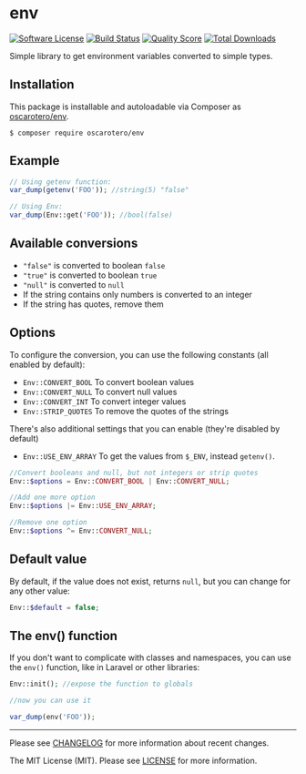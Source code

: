 # env

[![Software License][ico-license]](LICENSE)
[![Build Status][ico-travis]][link-travis]
[![Quality Score][ico-scrutinizer]][link-scrutinizer]
[![Total Downloads][ico-downloads]][link-downloads]


Simple library to get environment variables converted to simple types.

## Installation

This package is installable and autoloadable via Composer as [oscarotero/env](https://packagist.org/packages/oscarotero/env).

```
$ composer require oscarotero/env
```

## Example

```php
// Using getenv function:
var_dump(getenv('FOO')); //string(5) "false"

// Using Env:
var_dump(Env::get('FOO')); //bool(false)
```

## Available conversions

* `"false"` is converted to boolean `false`
* `"true"` is converted to boolean `true`
* `"null"` is converted to `null`
* If the string contains only numbers is converted to an integer
* If the string has quotes, remove them

## Options

To configure the conversion, you can use the following constants (all enabled by default):

* `Env::CONVERT_BOOL` To convert boolean values
* `Env::CONVERT_NULL` To convert null values
* `Env::CONVERT_INT` To convert integer values
* `Env::STRIP_QUOTES` To remove the quotes of the strings

There's also additional settings that you can enable (they're disabled by default)

* `Env::USE_ENV_ARRAY` To get the values from `$_ENV`, instead `getenv()`.

```php
//Convert booleans and null, but not integers or strip quotes
Env::$options = Env::CONVERT_BOOL | Env::CONVERT_NULL;

//Add one more option
Env::$options |= Env::USE_ENV_ARRAY;

//Remove one option
Env::$options ^= Env::CONVERT_NULL;
```

## Default value

By default, if the value does not exist, returns `null`, but you can change for any other value:

```php
Env::$default = false;
```

## The env() function

If you don't want to complicate with classes and namespaces, you can use the `env()` function, like in Laravel or other libraries:

```php
Env::init(); //expose the function to globals

//now you can use it

var_dump(env('FOO'));
```

---

Please see [CHANGELOG](CHANGELOG.md) for more information about recent changes.

The MIT License (MIT). Please see [LICENSE](LICENSE) for more information.

[ico-license]: https://img.shields.io/badge/license-MIT-brightgreen.svg?style=flat-square
[ico-travis]: https://img.shields.io/travis/oscarotero/env/master.svg?style=flat-square
[ico-scrutinizer]: https://img.shields.io/scrutinizer/g/oscarotero/env.svg?style=flat-square
[ico-downloads]: https://img.shields.io/packagist/dt/oscarotero/env.svg?style=flat-square

[link-travis]: https://travis-ci.org/oscarotero/env
[link-scrutinizer]: https://scrutinizer-ci.com/g/oscarotero/env
[link-downloads]: https://packagist.org/packages/oscarotero/env
